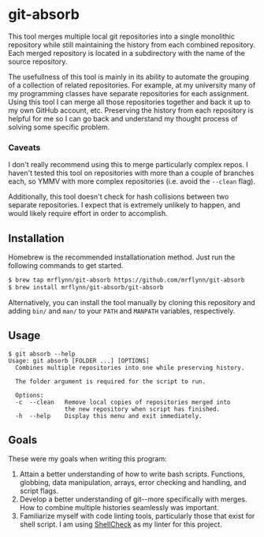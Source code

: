# git-absorb
This tool merges multiple local git repositories into a single monolithic 
repository while still maintaining the history from each combined repository.
Each merged repository is located in a subdirectory with the name of the source
repository.

The usefullness of this tool is mainly in its ability to automate the grouping
of a collection of related repositories. For example, at my university many of
my programming classes have separate repositories for each assignment. Using this
tool I can merge all those repositories together and back it up to my own 
GitHub account, etc. Preserving the history from each repository is helpful for
me so I can go back and understand my thought process of solving some specific
problem.

### Caveats
I don't really recommend using this to merge particularly complex repos.
I haven't tested this tool on repositories with more than a couple of branches 
each, so YMMV with more complex repositories (i.e. avoid the `--clean` flag).

Additionally, this tool doesn't check for hash collisions between two 
separate repositories. I expect that is extremely unlikely to happen, and would 
likely require effort in order to accomplish.

## Installation
Homebrew is the recommended installationation method. Just run the following
commands to get started.

```bash
$ brew tap mrflynn/git-absorb https://github.com/mrflynn/git-absorb
$ brew install mrflynn/git-absorb/git-absorb
```

Alternatively, you can install the tool manually by cloning this repository 
and adding `bin/` and `man/` to your `PATH` and 
`MANPATH` variables, respectively.

## Usage
```
$ git absorb --help
Usage: git absorb [FOLDER ...] [OPTIONS]
  Combines multiple repositories into one while preserving history.

  The folder argument is required for the script to run.

  Options:
  -c  --clean   Remove local copies of repositories merged into
                the new repository when script has finished.
  -h  --help    Display this menu and exit immediately.
```

## Goals
These were my goals when writing this program:
1. Attain a better understanding of how to write bash scripts. Functions, globbing,
data manipulation, arrays, error checking and handling, and script flags.
2. Develop a better understanding of git--more specifically with merges. How
to combine multiple histories seamlessly was important.
3. Familiarize myself with code linting tools, particularly those that exist for
shell script. I am using [ShellCheck](https://github.com/koalaman/shellcheck)
as my linter for this project.